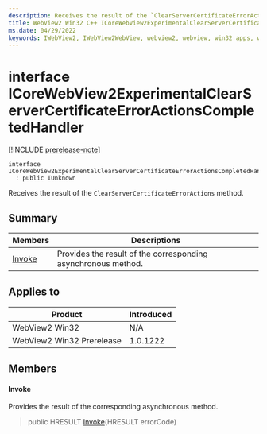 ```yaml
---
description: Receives the result of the `ClearServerCertificateErrorActions` method.
title: WebView2 Win32 C++ ICoreWebView2ExperimentalClearServerCertificateErrorActionsCompletedHandler
ms.date: 04/29/2022
keywords: IWebView2, IWebView2WebView, webview2, webview, win32 apps, win32, edge, ICoreWebView2, ICoreWebView2Controller, browser control, edge html, ICoreWebView2ExperimentalClearServerCertificateErrorActionsCompletedHandler
---
```


# interface ICoreWebView2ExperimentalClearServerCertificateErrorActionsCompletedHandler

[!INCLUDE [prerelease-note](../includes/prerelease-note.md)]

```
interface ICoreWebView2ExperimentalClearServerCertificateErrorActionsCompletedHandler
  : public IUnknown
```

Receives the result of the `ClearServerCertificateErrorActions` method.

## Summary

 Members                        | Descriptions
--------------------------------|---------------------------------------------
[Invoke](#invoke) | Provides the result of the corresponding asynchronous method.

## Applies to

Product                         | Introduced
--------------------------------|---------------------------------------------
WebView2 Win32            |    N/A
WebView2 Win32 Prerelease |    1.0.1222

## Members

#### Invoke

Provides the result of the corresponding asynchronous method.

> public HRESULT [Invoke](#invoke)(HRESULT errorCode)

